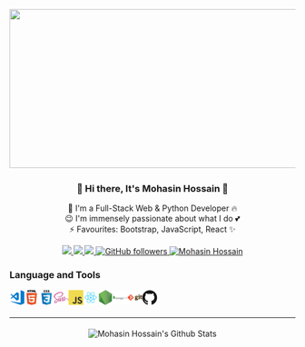<p align="center">
<img height="280" width ="800" src="https://static.dribbble.com/users/730703/screenshots/6581243/avento.gif">
</p>
<h3 align="center">👋 Hi there, It's Mohasin Hossain 👋 </h3>
<p align="center">
🌱 I'm a Full-Stack Web & Python Developer 🔥 <br>
😉 I'm immensely passionate about what I do 💕 <br>
⚡ Favourites: Bootstrap, JavaScript, React ✨ <br>
</p>

<p align="center">
  <a href="https://facebook.com/mohasinhossen.rajib" target="_blank">
    <img src="https://img.shields.io/badge/-Facebook-1877F2?style=flat&labelColor=1877F2&logo=facebook&logoColor=white&link=https://facebook.com/mohasinhossen.rajib">
  </a>
  
  <a href="https://twitter.com/mohasinhossain9" target="_blank">
    <img src="https://img.shields.io/badge/-Twitter-1ca0f1?style=flat&labelColor=1ca0f1&logo=twitter&logoColor=white&link=https://twitter.com/mohasinhossain9">
  </a>
  <a href="mailto:mohasinhossainrajib2@gmail.com?subject=Hello Dear Mohasin Hossain! I send this message from your Github Profile. I need to talk to you for some quries!" target="_blank">
    <img src="https://img.shields.io/badge/-Mail Me-c14438?style=flat&logo=Gmail&logoColor=white&link=mailto:mohasinhossainrajib2@gmail.com">
  </a>
  <a href="https://github.com/mohasin-hossain" target="_blank">
    <img alt="GitHub followers" src="https://img.shields.io/github/followers/mohasin-hossain?label=Github&style=flat">
  </a>
  <a href="https://github.com/mohasin-hossain" target="_blank">
    <img src="https://komarev.com/ghpvc/?username=mohasin-hossain&label=Views&color=brightgreen&style=flat" alt="Mohasin Hossain" />
  </a>
</p>

### Language and Tools
<img align="left" alt="Visual Studio Code" width="26px" src="https://raw.githubusercontent.com/github/explore/80688e429a7d4ef2fca1e82350fe8e3517d3494d/topics/visual-studio-code/visual-studio-code.png" />
<img align="left" alt="HTML5" width="26px" src="https://raw.githubusercontent.com/github/explore/80688e429a7d4ef2fca1e82350fe8e3517d3494d/topics/html/html.png" />
<img align="left" alt="CSS3" width="26px" src="https://raw.githubusercontent.com/github/explore/80688e429a7d4ef2fca1e82350fe8e3517d3494d/topics/css/css.png" />
<img align="left" alt="Sass" width="26px" src="https://raw.githubusercontent.com/github/explore/80688e429a7d4ef2fca1e82350fe8e3517d3494d/topics/sass/sass.png" />
<img align="left" alt="JavaScript" width="26px" src="https://raw.githubusercontent.com/github/explore/80688e429a7d4ef2fca1e82350fe8e3517d3494d/topics/javascript/javascript.png" />
<img align="left" alt="React" width="26px" src="https://raw.githubusercontent.com/github/explore/80688e429a7d4ef2fca1e82350fe8e3517d3494d/topics/react/react.png" />
<img align="left" alt="Node.js" width="26px" src="https://raw.githubusercontent.com/github/explore/80688e429a7d4ef2fca1e82350fe8e3517d3494d/topics/nodejs/nodejs.png" />
<img align="left" alt="MongoDB" width="26px" src="https://raw.githubusercontent.com/github/explore/80688e429a7d4ef2fca1e82350fe8e3517d3494d/topics/mongodb/mongodb.png" />
<img align="left" alt="Git" width="26px" src="https://raw.githubusercontent.com/github/explore/80688e429a7d4ef2fca1e82350fe8e3517d3494d/topics/git/git.png" />
<img align="left" alt="GitHub" width="26px" src="https://raw.githubusercontent.com/github/explore/78df643247d429f6cc873026c0622819ad797942/topics/github/github.png" />



<br>

<br> 


---
<p align="center">
<img align="middle" alt="Mohasin Hossain's Github Stats" src="https://github-readme-stats.vercel.app/api?username=mohasin-hossain&show_icons=true&hide_border=false" />

[twitter]: https://twitter.com/mohasinhossain9
[instagram]: https://instagram.com/mohasin_rajib
[linkedin]: https://linkedin.com/in/themohasinhossain

</p>

